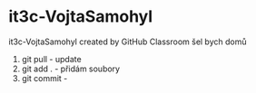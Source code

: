 # it3c-VojtaSamohyl
it3c-VojtaSamohyl created by GitHub Classroom
šel bych domů


1) git pull - update
2) git add . - přidám soubory
3) git commit - 
